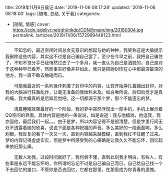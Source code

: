 title: 2019年11月6日晨记
date: '2019-11-06 08:17:28'
updated: '2019-11-06 08:18:00'
tags: [随笔, 总结, 关于我]
categories:
  - [随笔, 情感]
cover: https://cdn.jsdelivr.net/gh/inkdp/CDN@main/img/20180304.jpg
permalink: /articles/2019/11/06/1572999448123.html
---
&emsp;&emsp;不知怎的，最近空闲时间总会无意识的想起与她的种种，我笑称这是大脑提示我删除这些内容，其实这不过是自己骗自己罢了，至少在今早之前，我把自己骗住了，不知不觉分手已经悄然过去了一个多月，我一直认为自己是洒脱的，自己是对于这种种早已看开，然而事实好像并非如此，我只是把她封印在心中那最深最深的地方，我一直不敢去触碰而已。

&emsp;&emsp;可能我最近的一系列操作刺激了封印中的内容，让其开始挣扎着蹦出封印，对我的大脑进行狂轰乱炸，让毫无准备的我始料未及。如白唯所说，后知后觉才是真的痛，我大概真的是后知后觉吧。这一切都源于那个梦，那个不能遗忘的梦。

&emsp;&emsp;清晨睡眠效果最好的一个阶段，我的梦中突然浮现出一部手机，手机上展示着QQ空间的界面，具体内容是她的一条说说，如是说道：我与他嬉戏，他逗我，我亦逗他，最后我们一起。。。由于是梦，所以内容记得不是很清楚，但是字里行间无处不透露着她的欣喜，说说下面是各种祝福的声音。多么美好的一段画面啊，多么刺眼，我反复的看了一次又一次，直到内容越来越模糊，直到我扛不住醒了过来。梦的内容记得虚虚实实，但是梦中所感受到的心痛确是让我久久不能忘怀，回忆起来依旧那么痛。

&emsp;&emsp;无数人劝我，过段时间就好了，我何尝不懂，直到此刻我才明白，有些人，有些事是永远不能忘怀的，你所谓的忘记不过是自己骗自己而已，自己给自己找一个不去回忆的接口，不管你是否去回忆，它都在那里，在那里成为你青春的遗憾。
